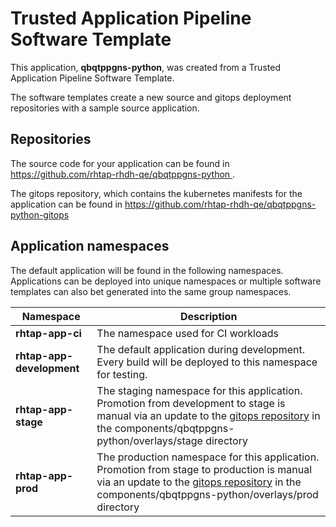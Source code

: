 # Trusted Application Pipeline Software Template

This application, **qbqtppgns-python**, was created from a Trusted Application Pipeline Software Template.

The software templates create a new source and gitops deployment repositories with a sample source application. 

## Repositories

The source code for your application can be found in [https://github.com/rhtap-rhdh-qe/qbqtppgns-python ](https://github.com/rhtap-rhdh-qe/qbqtppgns-python ).
 
The gitops repository, which contains the kubernetes manifests for the application can be found in 
[https://github.com/rhtap-rhdh-qe/qbqtppgns-python-gitops ](https://github.com/rhtap-rhdh-qe/qbqtppgns-python-gitops ) 

## Application namespaces 

The default application will be found in the following namespaces. Applications can be deployed into unique namespaces or multiple software templates can also bet generated into the same group namespaces.  

|  Namespace   |  Description   |  
| -------- | -------- |
| **rhtap-app-ci** | The namespace used for CI workloads |
| **rhtap-app-development** | The default application during development. Every build will be deployed to this namespace for testing. |
| **rhtap-app-stage** | The staging namespace for this application. Promotion from development to stage is manual via an update to the [gitops repository](https://github.com/rhtap-rhdh-qe/qbqtppgns-python-gitops ) in the components/qbqtppgns-python/overlays/stage directory |
| **rhtap-app-prod** | The production namespace for this application. Promotion from stage to production is manual via an update to the [gitops repository](https://github.com/rhtap-rhdh-qe/qbqtppgns-python-gitops ) in the components/qbqtppgns-python/overlays/prod directory |